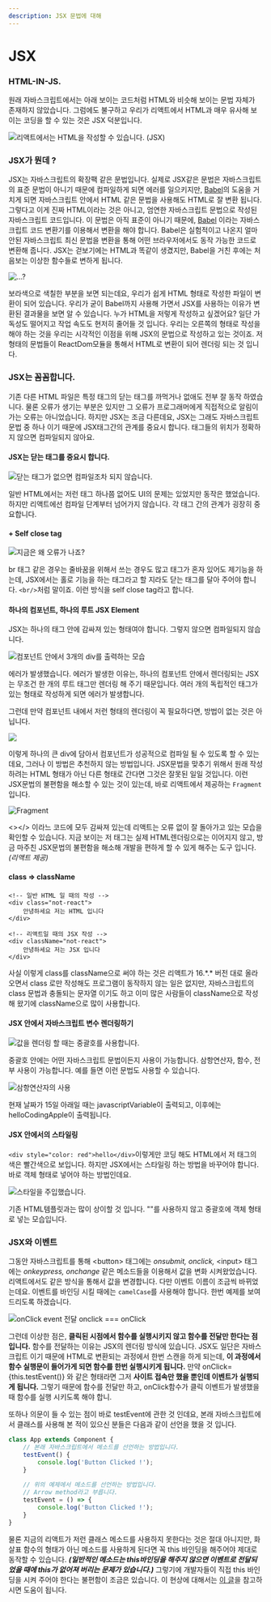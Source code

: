 ```yaml
---
description: JSX 문법에 대해
---
```


# JSX

### HTML-IN-JS.

원래 자바스크립트에서는 아래 보이는 코드처럼 HTML와 비슷해 보이는 문법 자체가 존재하지 않았습니다. 그럼에도 불구하고 우리가 리액트에서 HTML과 매우 유사해 보이는 코딩을 할 수 있는 것은 JSX 덕분입니다.

![&#xB9AC;&#xC561;&#xD2B8;&#xC5D0;&#xC11C;&#xB294; HTML&#xC744; &#xC791;&#xC131;&#xD560; &#xC218; &#xC788;&#xC2B5;&#xB2C8;&#xB2E4;. \(JSX\)](../.gitbook/assets/2019-01-15-1.26.43.png)

### JSX가 뭔데 ?

JSX는 자바스크립트의 확장팩 같은 문법입니다. 실제로 JSX같은 문법은 자바스크립트의 표준 문법이 아니기 때문에 컴파일하게 되면 에러를 일으키지만, [Babel](https://babeljs.io)의 도움을 거치게 되면 자바스크립트 안에서 HTML 같은 문법을 사용해도 HTML로 잘 변환 됩니다. 그렇다고 이게 진짜 HTML이라는 것은 아니고, 엄연한 자바스크립트 문법으로 작성된 자바스크립트 코드입니다. 이 문법은 아직 표준이 아니기 때문에, [Babel](https://babeljs.io/) 이라는 자바스크립트 코드 변환기를 이용해서 변환을 해야 합니다. Babel은 실험적이고 나온지 얼마 안된 자바스크립트 최신 문법을 변환을 통해 어떤 브라우저에서도 동작 가능한 코드로 변환해 줍니다. JSX는 걷보기에는 HTML과 똑같이 생겼지만, Babel을 거친 후에는 처음보는 이상한 함수들로 변하게 됩니다.

![...?](../.gitbook/assets/2019-01-15-1.28.40.png)

보라색으로 색칠한 부분을 보면 되는데요, 우리가 쉽게 HTML 형태로 작성한 파일이 변환이 되어 있습니다. 우리가 굳이 Babel까지 사용해 가면서 JSX를 사용하는 이유가 변환된 결과물을 보면 알 수 있습니다. 누가 HTML을 저렇게 작성하고 싶겠어요? 일단 가독성도 떨어지고 작업 속도도 현저히 줄어들 것 입니다. 우리는 오른쪽의 형태로 작성을 해야 하는 것을 우리는 시각적인 이점을 위해 JSX의 문법으로 작성하고 있는 것이죠. 저 형태의 문법들이 ReactDom모듈을 통해서 HTML로 변환이 되어 렌더링 되는 것 입니다.

### JSX는 꼼꼼합니다.

기존 다른 HTML 파일은 특정 태그의 닫는 태그를 까먹거나 없애도 전부 잘 동작 하였습니다. 물론 오류가 생기는 부분은 있지만 그 오류가 프로그래머에게 직접적으로 알림이 가는 오류는 아니었습니다. 하지만 JSX는 조금 다른데요, JSX는 그래도 자바스크립트 문법 중 하나 이기 때문에 JSX태그간의 관계를 중요시 합니다. 태그들의 위치가 정확하지 않으면 컴파일되지 않아요.

#### JSX는 닫는 태그를 중요시 합니다.

![&#xB2EB;&#xB294; &#xD0DC;&#xADF8;&#xAC00; &#xC5C6;&#xC73C;&#xBA74; &#xCEF4;&#xD30C;&#xC77C;&#xC870;&#xCC28; &#xB418;&#xC9C0; &#xC54A;&#xC2B5;&#xB2C8;&#xB2E4;.](../.gitbook/assets/2019-03-09-5.21.45.png)

일반 HTML에서는 저런 태그 하나쯤 없어도 UI의 문제는 있었지만 동작은 했었습니다. 하지만 리액트에선 컴파일 단계부터 넘어가지 않습니다. 각 태그 간의 관계가 굉장히 중요합니다.

#### + Self close tag

![&#xC9C0;&#xAE08;&#xC740; &#xC65C; &#xC624;&#xB958;&#xAC00; &#xB098;&#xC8E0;?](../.gitbook/assets/2019-03-09-5.23.18.png)

br 태그 같은 경우는 줄바꿈을 위해서 쓰는 경우도 많고 태그가 혼자 있어도 제기능을 하는데, JSX에서는 홀로 기능을 하는 태그라고 할 지라도 닫는 태그를 달아 주어야 합니다. `<br/>`처럼 말이죠. 이런 방식을 self close tag라고 합니다.

#### 하나의 컴포넌트, 하나의 루트 JSX Element

JSX는 하나의 태그 안에 감싸져 있는 형태여야 합니다. 그렇지 않으면 컴파일되지 않습니다.

![&#xCEF4;&#xD3EC;&#xB10C;&#xD2B8; &#xC548;&#xC5D0;&#xC11C; 3&#xAC1C;&#xC758; div&#xB97C; &#xCD9C;&#xB825;&#xD558;&#xB294; &#xBAA8;&#xC2B5;](../.gitbook/assets/2019-03-09-5.43.04.png)

에러가 발생했습니다. 에러가 발생한 이유는, 하나의 컴포넌트 안에서 렌더링되는 JSX는 무조건 한 개의 루트 태그만 렌더링 해 주기 때문입니다. 여러 개의 독립적인 태그가 있는 형태로 작성하게 되면 에러가 발생합니다.

그런데 만약 컴포넌트 내에서 저런 형태의 렌더링이 꼭 필요하다면, 방법이 없는 것은 아닙니다.

![](../.gitbook/assets/2019-03-09-5.45.07.png)

이렇게 하나의 큰 div에 담아서 컴포넌트가 성공적으로 컴파일 될 수 있도록 할 수 있는데요, 그러나 이 방법은 추천하지 않는 방법입니다. JSX문법을 맞추기 위해서 원래 작성하려는 HTML 형태가 아닌 다른 형태로 간다면 그것은 잘못된 일일 것입니다. 이런 JSX문법의 불편함을 해소할 수 있는 것이 있는데, 바로 리액트에서 제공하는 `Fragment`입니다.

![Fragment](../.gitbook/assets/2019-03-09-5.46.10.png)

&lt;&gt;&lt;/&gt; 이라느 코드에 모두 감싸져 있는데 리액트는 오류 없이 잘 돌아가고 있는 모습을 확인할 수 있습니다. 지금 보이는 저 태그는 실제 HTML렌더링으로는 이어지지 않고, 방금 마주친 JSX문법의 불편함을 해소해 개발을 편하게 할 수 있게 해주는 도구 입니다. _\(리액트 제공\)_

#### class =&gt; className

```markup
<!-- 일반 HTML 일 때의 작성 -->
<div class="not-react">
    안녕하세요 저는 HTML 입니다
</div>

<!-- 리액트일 때의 JSX 작성 -->
<div className="not-react">
    안녕하세요 저는 JSX 입니다
</div>
```

사실 이렇게 class를 className으로 써야 하는 것은 리액트가 16.\*.\* 버전 대로 올라오면서 class 로만 작성해도 프로그램이 동작하지 않는 일은 없지만, 자바스크립트의 class 문법과 충돌되는 문자열 이기도 하고 이미  많은 사람들이 className으로 작성해 왔기에 className으로 많이 사용합니다.

#### JSX 안에서 자바스크립트 변수 렌더링하기

![&#xAC12;&#xC744; &#xB80C;&#xB354;&#xB9C1; &#xD560; &#xB54C;&#xB294; &#xC911;&#xAD04;&#xD638;&#xB97C; &#xC0AC;&#xC6A9;&#xD569;&#xB2C8;&#xB2E4;.](../.gitbook/assets/2019-03-09-6.39.17.png)

중괄호 안에는 어떤 자바스크립트 문법이든지 사용이 가능합니다. 삼항연산자, 함수, 전부 사용이 가능합니다. 예를 들면 이런 문법도 사용할 수 있습니다.

![&#xC0BC;&#xD56D;&#xC5F0;&#xC0B0;&#xC790;&#xC758; &#xC0AC;&#xC6A9;](../.gitbook/assets/2019-03-09-6.41.40.png)

현재 날짜가 15일 아래일 때는 javascriptVariable이 출력되고, 이후에는 helloCodingApple이 출력됩니다.

#### JSX 안에서의 스타일링

`<div style="color: red">hello</div>`이렇게만 코딩 해도 HTML에서 저 태그의 색은 빨간색으로 보입니다. 하지만 JSX에서는 스타일링 하는 방법을 바꾸어야 합니다. 바로 객체 형태로 넣어야 하는 방법인데요.

![&#xC2A4;&#xD0C0;&#xC77C;&#xC744; &#xC8FC;&#xC785;&#xD588;&#xC2B5;&#xB2C8;&#xB2E4;.](../.gitbook/assets/2019-03-09-6.47.40.png)

기존 HTML템플릿과는 많이 상이할 것 입니다. ""를 사용하지 않고 중괄호에 객체 형태로 넣는 모습입니다.

### JSX와 이벤트

그동안 자바스크립트를 통해 &lt;button&gt; 태그에는 _onsubmit, onclick,_ &lt;input&gt; 태그에는 _onkeypress, onchange_ 같은 메소드들을 이용해서 값을 변화 시켜왔었습니다. 리액트에서도 같은 방식을 통해서 값을 변경합니다. 다만 이벤트 이름이 조금씩 바뀌었는데요. 이벤트를 바인딩 시킬 때에는 `camelCase`를 사용해야 합니다. 한번 예제를 보여드리도록 하겠습니다.

![onClick event &#xC804;&#xB2EC; onclick === onClick](../.gitbook/assets/2019-03-09-6.53.04.png)

그런데 이상한 점은, **클릭된 시점에서 함수를 실행시키지 않고 함수를 전달만 한다는 점 입니다.** 함수를 전달하는 이유는 JSX의 렌더링 방식에 있습니다. JSX도 일단은 자바스크립트 이기 때문에 HTML로 변환되는 과정에서 한번 스캔을 하게 되는데, **이 과정에서 함수 실행문이 들어가게 되면 함수를 한번 실행시키게 됩니다.** 만약 onClick={this.testEvent\(\)} 와 같은 형태라면 그저 **사이트 접속만 했을 뿐인데 이벤트가 실행되게 됩니다.** 그렇기 때문에 함수를 전달만 하고, onClick함수가 클릭 이벤트가 발생했을 때 함수를 실행 시키도록 해야 합니.

또하나 의문이 들 수 있는 점이 바로 testEvent에 관한 것 인데요, 본래 자바스크립트에서 클래스를 사용해 본 적이 있으신 분들은 다음과 같이 선언을 했을 것 입니다.

```javascript
class App extends Component {
    // 본래 자바스크립트에서 메소드를 선언하는 방법입니다.
    testEvent() {
        console.log('Button Clicked !');
    }
    
    // 위의 예제에서 메소드를 선언하는 방법입니다.
    // Arrow method라고 부릅니다.
    testEvent = () => {
        console.log('Button Clicked !');
    }
}

```

물론 지금의 리액트가 저런 클래스 메소드를 사용하지 못한다는 것은 절대 아니지만, 화살표 함수의 형태가 아닌 메소드를 사용하게 된다면 꼭 this 바인딩을 해주어야 제대로 동작할 수 있습니다. _**\(일반적인 메소드는 this바인딩을 해주지 않으면 이벤트로 전달되었을 때에 this가 없어져 버리는 문제가 있습니다.\)**_ 그렇기에 개발자들이 직접 this 바인딩을 시켜 주어야 한다는 불편함이 조금은 있습니다. 이 현상에 대해서는 [이 글](../undefined/this.md)을 참고하시면 도움이 됩니다.

